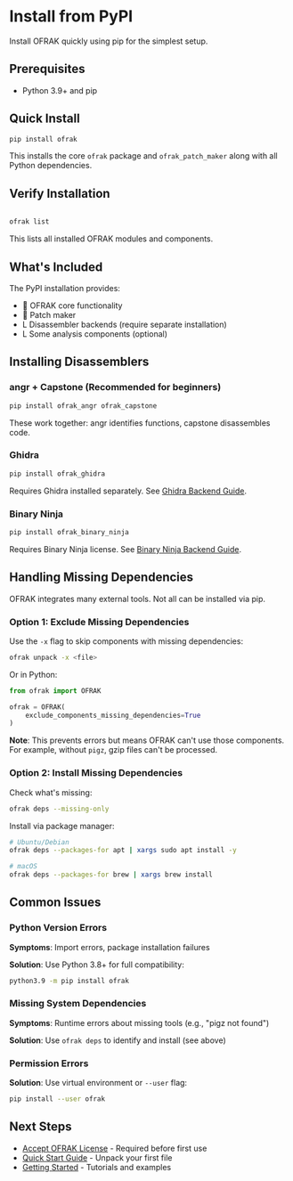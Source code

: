 # Install from PyPI

Install OFRAK quickly using pip for the simplest setup.

## Prerequisites

- Python 3.9+ and pip

## Quick Install

```bash
pip install ofrak
```

This installs the core `ofrak` package and `ofrak_patch_maker` along with all Python dependencies.

## Verify Installation



```mermaid

```

```bash
ofrak list
```

This lists all installed OFRAK modules and components.

## What's Included

The PyPI installation provides:
-  OFRAK core functionality
-  Patch maker
- L Disassembler backends (require separate installation)
- L Some analysis components (optional)

## Installing Disassemblers

### angr + Capstone (Recommended for beginners)

```bash
pip install ofrak_angr ofrak_capstone
```

These work together: angr identifies functions, capstone disassembles code.

### Ghidra

```bash
pip install ofrak_ghidra
```

Requires Ghidra installed separately. See [Ghidra Backend Guide](../user-guide/disassembler-backends/ghidra.md).

### Binary Ninja

```bash
pip install ofrak_binary_ninja
```

Requires Binary Ninja license. See [Binary Ninja Backend Guide](../user-guide/disassembler-backends/binary_ninja.md).

## Handling Missing Dependencies

OFRAK integrates many external tools. Not all can be installed via pip.

### Option 1: Exclude Missing Dependencies

Use the `-x` flag to skip components with missing dependencies:

```bash
ofrak unpack -x <file>
```

Or in Python:

```python
from ofrak import OFRAK

ofrak = OFRAK(
    exclude_components_missing_dependencies=True
)
```

**Note**: This prevents errors but means OFRAK can't use those components. For example, without `pigz`, gzip files can't be processed.

### Option 2: Install Missing Dependencies

Check what's missing:

```bash
ofrak deps --missing-only
```

Install via package manager:

```bash
# Ubuntu/Debian
ofrak deps --packages-for apt | xargs sudo apt install -y

# macOS
ofrak deps --packages-for brew | xargs brew install
```

## Common Issues

### Python Version Errors

**Symptoms**: Import errors, package installation failures

**Solution**: Use Python 3.8+ for full compatibility:
```bash
python3.9 -m pip install ofrak
```

### Missing System Dependencies

**Symptoms**: Runtime errors about missing tools (e.g., "pigz not found")

**Solution**: Use `ofrak deps` to identify and install (see above)

### Permission Errors

**Solution**: Use virtual environment or `--user` flag:
```bash
pip install --user ofrak
```

## Next Steps

- [Accept OFRAK License](../getting-started.md#quick-start) - Required before first use
- [Quick Start Guide](../getting-started.md#quick-start) - Unpack your first file
- [Getting Started](../getting-started.md) - Tutorials and examples
